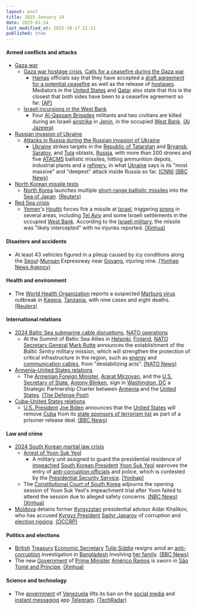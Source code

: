 ```yaml
---
layout: post
title: 2025 January 14
date: 2025-01-14
last_modified_at: 2025-10-17 21:31
published: true
---
```



#### Armed conflicts and attacks

* [Gaza war](https://en.wikipedia.org/wiki/Gaza_war "Gaza war")
  * [Gaza war hostage crisis](https://en.wikipedia.org/wiki/Gaza_war_hostage_crisis "Gaza war hostage crisis"), [Calls for a ceasefire during the Gaza war](https://en.wikipedia.org/wiki/Calls_for_a_ceasefire_during_the_Gaza_war "Calls for a ceasefire during the Gaza war")
    * [Hamas](https://en.wikipedia.org/wiki/Hamas "Hamas") officials say that they have accepted a [draft agreement for a potential ceasefire](https://en.wikipedia.org/wiki/January_2025_Gaza_war_ceasefire "January 2025 Gaza war ceasefire") as well as the release of [hostages](https://en.wikipedia.org/wiki/Gaza_war_hostage_crisis "Gaza war hostage crisis"). Mediators in the [United States](https://en.wikipedia.org/wiki/United_States "United States") and [Qatar](https://en.wikipedia.org/wiki/Qatar "Qatar") also state that this is the closest that both sides have been to a ceasefire agreement so far. [(AP)](https://apnews.com/article/israel-palestinians-hamas-war-news-01-14-2025-a1495c0f4f13102903ce31a862c49baa)
  * [Israeli incursions in the West Bank](https://en.wikipedia.org/wiki/Israeli_incursions_in_the_West_Bank_%282023%E2%80%93present%29 "Israeli incursions in the West Bank (2023–present)")
    * Four [Al-Qassam Brigades](https://en.wikipedia.org/wiki/Al-Qassam_Brigades "Al-Qassam Brigades") militants and two civilians are killed during an Israeli [airstrike](https://en.wikipedia.org/wiki/Airstrike "Airstrike") in [Jenin](https://en.wikipedia.org/wiki/Jenin "Jenin"), in the occupied [West Bank](https://en.wikipedia.org/wiki/West_Bank "West Bank"). [(Al Jazeera)](https://www.aljazeera.com/news/liveblog/2025/1/15/live-israel-launches-fierce-strikes-on-gaza-as-ceasefire-deal-moves-closer?update=3442835)
* [Russian invasion of Ukraine](https://en.wikipedia.org/wiki/Russian_invasion_of_Ukraine "Russian invasion of Ukraine")
  * [Attacks in Russia during the Russian invasion of Ukraine](https://en.wikipedia.org/wiki/Attacks_in_Russia_during_the_Russian_invasion_of_Ukraine "Attacks in Russia during the Russian invasion of Ukraine")
    * [Ukraine](https://en.wikipedia.org/wiki/Armed_Forces_of_Ukraine "Armed Forces of Ukraine") strikes targets in the [Republic of Tatarstan](https://en.wikipedia.org/wiki/Republic_of_Tatarstan "Republic of Tatarstan") and [Bryansk](https://en.wikipedia.org/wiki/Bryansk_Oblast "Bryansk Oblast"), [Saratov](https://en.wikipedia.org/wiki/Saratov_Oblast "Saratov Oblast"), and [Tula](https://en.wikipedia.org/wiki/Tula_Oblast "Tula Oblast") oblasts, [Russia](https://en.wikipedia.org/wiki/Russia "Russia"), with more than 200 drones and five [ATACMS](https://en.wikipedia.org/wiki/ATACMS "ATACMS") ballistic missiles, hitting ammunition depots, industrial plants and a [refinery](https://en.wikipedia.org/wiki/Refinery "Refinery"), in what [Ukraine](https://en.wikipedia.org/wiki/Ukraine "Ukraine") says is its "most massive" and "deepest" attack inside Russia so far. [(CNN)](https://edition.cnn.com/2025/01/14/europe/ukraine-russia-drone-missile-attack-intl-hnk/index.html) [(BBC News)](https://www.bbc.com/news/articles/cwypg2z780go)
* [North Korean missile tests](https://en.wikipedia.org/wiki/List_of_North_Korean_missile_tests "List of North Korean missile tests")
  * [North Korea](https://en.wikipedia.org/wiki/Korean_People%27s_Army "Korean People's Army") launches multiple [short-range ballistic missiles](https://en.wikipedia.org/wiki/Short-range_ballistic_missile "Short-range ballistic missile") into the [Sea of Japan](https://en.wikipedia.org/wiki/Sea_of_Japan "Sea of Japan"). [(Reuters)](https://www.reuters.com/world/asia-pacific/north-korea-fires-missile-off-east-coast-says-south-korea-military-2025-01-14/)
* [Red Sea crisis](https://en.wikipedia.org/wiki/Red_Sea_crisis "Red Sea crisis")
  * [Yemen](https://en.wikipedia.org/wiki/Yemen "Yemen")'s [Houthi](https://en.wikipedia.org/wiki/Houthi "Houthi") forces fire a missile at [Israel](https://en.wikipedia.org/wiki/Israel "Israel"), triggering [sirens](https://en.wikipedia.org/wiki/Civil_defense_siren "Civil defense siren") in several areas, including [Tel Aviv](https://en.wikipedia.org/wiki/Tel_Aviv "Tel Aviv") and some Israeli settlements in the occupied [West Bank](https://en.wikipedia.org/wiki/West_Bank "West Bank"). According to the [Israeli military](https://en.wikipedia.org/wiki/Israeli_Defense_Forces "Israeli Defense Forces"), the missile was "likely intercepted" with no injuries reported. [(Xinhua)](https://english.news.cn/20250114/7d596dc7d5e6418683867e53dbecb391/c.html)

#### Disasters and accidents

* At least 43 vehicles figured in a pileup caused by icy conditions along the [Seoul](https://en.wikipedia.org/wiki/Seoul "Seoul")-[Munsan](https://en.wikipedia.org/wiki/Munsan "Munsan") Expressway near [Goyang](https://en.wikipedia.org/wiki/Goyang "Goyang"), injuring nine. [(Yonhap News Agency)](https://en.yna.co.kr/view/AEN20250114002500315)

#### Health and environment

* The [World Health Organization](https://en.wikipedia.org/wiki/World_Health_Organization "World Health Organization") reports a suspected [Marburg virus](https://en.wikipedia.org/wiki/Marburg_virus_disease "Marburg virus disease") outbreak in [Kagera](https://en.wikipedia.org/wiki/Kagera_Region "Kagera Region"), [Tanzania](https://en.wikipedia.org/wiki/Tanzania "Tanzania"), with nine cases and eight deaths. [(Reuters)](https://www.reuters.com/world/africa/suspected-outbreak-marburg-virus-kills-eight-tanzania-who-says-2025-01-15/)

#### International relations

* [2024 Baltic Sea submarine cable disruptions](https://en.wikipedia.org/wiki/2024_Baltic_Sea_submarine_cable_disruptions "2024 Baltic Sea submarine cable disruptions"), [NATO operations](https://en.wikipedia.org/wiki/List_of_NATO_operations "List of NATO operations")
  * At the Summit of Baltic Sea Allies in [Helsinki](https://en.wikipedia.org/wiki/Helsinki "Helsinki"), [Finland](https://en.wikipedia.org/wiki/Finland "Finland"), [NATO Secretary General](https://en.wikipedia.org/wiki/Secretary_General_of_NATO "Secretary General of NATO") [Mark Rutte](https://en.wikipedia.org/wiki/Mark_Rutte "Mark Rutte") announces the establishment of the *Baltic Sentry* military mission, which will strengthen the protection of critical infrastructure in the region, such as [energy](https://en.wikipedia.org/wiki/Submarine_power_cable "Submarine power cable") and [communication cables](https://en.wikipedia.org/wiki/Submarine_communications_cable "Submarine communications cable"), from "destabilizing acts". [(NATO News)](https://www.nato.int/cps/cz/natohq/news_232122.htm?selectedLocale=en)
* [Armenia–United States relations](https://en.wikipedia.org/wiki/Armenia%E2%80%93United_States_relations "Armenia–United States relations")
  * The [Armenian Foreign Minister](https://en.wikipedia.org/wiki/Ministry_of_Foreign_Affairs_%28Armenia%29 "Ministry of Foreign Affairs (Armenia)"), [Ararat Mirzoyan](https://en.wikipedia.org/wiki/Ararat_Mirzoyan "Ararat Mirzoyan"), and the [U.S. Secretary of State](https://en.wikipedia.org/wiki/United_States_Secretary_of_State "United States Secretary of State"), [Antony Blinken](https://en.wikipedia.org/wiki/Antony_Blinken "Antony Blinken"), sign in [Washington, DC](https://en.wikipedia.org/wiki/Washington%2C_DC "Washington, DC") a Strategic Partnership Charter between [Armenia](https://en.wikipedia.org/wiki/Armenia "Armenia") and the [United States](https://en.wikipedia.org/wiki/United_States "United States"). [(The Defense Post)](https://thedefensepost.com/2025/01/14/armenia-signs-us-pact/)
* [Cuba–United States relations](https://en.wikipedia.org/wiki/Cuba%E2%80%93United_States_relations "Cuba–United States relations")
  * [U.S. President](https://en.wikipedia.org/wiki/President_of_the_United_States "President of the United States") [Joe Biden](https://en.wikipedia.org/wiki/Joe_Biden "Joe Biden") announces that the [United States](https://en.wikipedia.org/wiki/United_States "United States") will remove [Cuba](https://en.wikipedia.org/wiki/Cuba "Cuba") from its [state sponsors of terrorism list](https://en.wikipedia.org/wiki/State_Sponsors_of_Terrorism_%28U.S._list%29 "State Sponsors of Terrorism (U.S. list)") as part of a prisoner release deal. [(BBC News)](https://www.bbc.com/news/articles/c17e0k92g41o)

#### Law and crime

* [2024 South Korean martial law crisis](https://en.wikipedia.org/wiki/2024_South_Korean_martial_law_crisis "2024 South Korean martial law crisis")
  * [Arrest of Yoon Suk Yeol](https://en.wikipedia.org/wiki/Arrest_of_Yoon_Suk_Yeol "Arrest of Yoon Suk Yeol")
    * A military unit assigned to guard the presidential residence of [impeached](https://en.wikipedia.org/wiki/Impeachment_of_Yoon_Suk_Yeol "Impeachment of Yoon Suk Yeol") [South Korean President](https://en.wikipedia.org/wiki/President_of_South_Korea "President of South Korea") [Yoon Suk Yeol](https://en.wikipedia.org/wiki/Yoon_Suk_Yeol "Yoon Suk Yeol") approves the entry of [anti-corruption officials](https://en.wikipedia.org/wiki/Corruption_Investigation_Office_for_High-ranking_Officials "Corruption Investigation Office for High-ranking Officials") and police, which is contested by the [Presidential Security Service](https://en.wikipedia.org/wiki/Presidential_Security_Service_%28South_Korea%29 "Presidential Security Service (South Korea)"). [(Yonhap)](https://en.yna.co.kr/view/AEN20250114011453320?section=national/politics)
  * The [Constitutional Court of South Korea](https://en.wikipedia.org/wiki/Constitutional_Court_of_South_Korea "Constitutional Court of South Korea") adjourns the opening session of Yoon Suk Yeol's impeachment trial after Yoon failed to attend the session due to alleged safety concerns. [(NBC News)](https://www.nbcnews.com/news/world/impeachment-trial-south-koreas-yoon-adjourned-not-attend-rcna187549) [(Xinhua)](https://english.news.cn/20250112/45dfd6352df4438ea412380d3f2df56e/c.html)
* [Moldova](https://en.wikipedia.org/wiki/Moldova "Moldova") detains former [Kyrgyzstan](https://en.wikipedia.org/wiki/Kyrgyzstan "Kyrgyzstan") presidential advisor Aidar Khalikov, who has accused [Kyrgyz President](https://en.wikipedia.org/wiki/President_of_Kyrgyzstan "President of Kyrgyzstan") [Sadyr Japarov](https://en.wikipedia.org/wiki/Sadyr_Japarov "Sadyr Japarov") of corruption and [election rigging](https://en.wikipedia.org/wiki/Electoral_fraud "Electoral fraud"). [(OCCRP)](https://www.occrp.org/en/news/moldova-detains-ex-kyrgyz-advisor-who-accused-president-japarov-of-graft)

#### Politics and elections

* [British](https://en.wikipedia.org/wiki/United_Kingdom "United Kingdom") [Treasury](https://en.wikipedia.org/wiki/HM_Treasury "HM Treasury") [Economic Secretary](https://en.wikipedia.org/wiki/Economic_Secretary_to_the_Treasury "Economic Secretary to the Treasury") [Tulip Siddiq](https://en.wikipedia.org/wiki/Tulip_Siddiq "Tulip Siddiq") resigns amid an [anti-corruption](https://en.wikipedia.org/wiki/Anti-corruption "Anti-corruption") investigation in [Bangladesh](https://en.wikipedia.org/wiki/Bangladesh "Bangladesh") involving [her family](https://en.wikipedia.org/wiki/Tungipara_Sheikh_family "Tungipara Sheikh family"). [(BBC News)](https://www.bbc.com/news/live/crmnjjm9j12t)
* The new [Government](https://en.wikipedia.org/wiki/Government_of_S%C3%A3o_Tom%C3%A9_and_Pr%C3%ADncipe "Government of São Tomé and Príncipe") of [Prime Minister](https://en.wikipedia.org/wiki/Prime_Minister_of_S%C3%A3o_Tom%C3%A9_and_Pr%C3%ADncipe "Prime Minister of São Tomé and Príncipe") [Américo Ramos](https://en.wikipedia.org/wiki/Am%C3%A9rico_Ramos "Américo Ramos") is sworn in [São Tomé and Príncipe](https://en.wikipedia.org/wiki/S%C3%A3o_Tom%C3%A9_and_Pr%C3%ADncipe "São Tomé and Príncipe"). [(Xinhua)](https://english.news.cn/20250115/62c12ba528404f3b923b3a6f6853de7f/c.html)

#### Science and technology

* The [government](https://en.wikipedia.org/wiki/Government_of_Venezuela "Government of Venezuela") of [Venezuela](https://en.wikipedia.org/wiki/Venezuela "Venezuela") lifts its ban on the [social media](https://en.wikipedia.org/wiki/Social_media "Social media") and [instant messaging](https://en.wikipedia.org/wiki/Instant_messaging "Instant messaging") app [Telegram](https://en.wikipedia.org/wiki/Telegram_%28software%29 "Telegram (software)"). [(TechRadar)](https://www.techradar.com/vpn/vpn-privacy-security/venezuela-lifts-telegram-ban-but-the-internet-remains-restricted)

